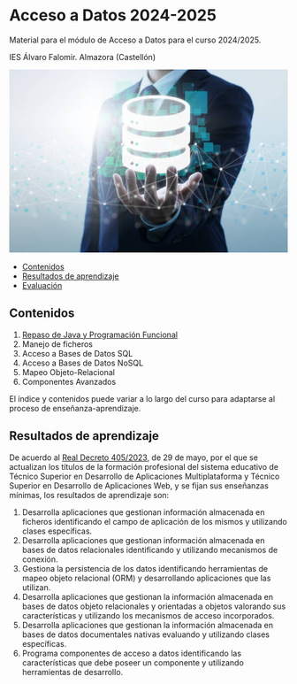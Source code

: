 # Acceso a Datos 2024-2025

Material para el módulo de Acceso a Datos para el curso 2024/2025. 

IES Álvaro Falomir. Almazora (Castellón)

![imagen](imagen.png)

- [Contenidos](#contenidos)
- [Resultados de aprendizaje](#resultados-de-aprendizaje)
- [Evaluación](#evaluación)

## Contenidos
1. [Repaso de Java y Programación Funcional](https://github.com/alejandroroig/AccesoDatos-2024-2025-01)
2. Manejo de ficheros
3. Acceso a Bases de Datos SQL
4. Acceso a Bases de Datos NoSQL
5. Mapeo Objeto-Relacional
6. Componentes Avanzados

El índice y contenidos puede variar a lo largo del curso para adaptarse al proceso de enseñanza-aprendizaje.

## Resultados de aprendizaje
De acuerdo al [Real Decreto 405/2023](https://www.boe.es/diario_boe/txt.php?id=BOE-A-2023-13221), de 29 de mayo, por el que se actualizan los títulos de la formación profesional del sistema educativo de Técnico Superior en Desarrollo de Aplicaciones Multiplataforma y Técnico Superior en Desarrollo de Aplicaciones Web, y se fijan sus enseñanzas mínimas, los resultados de aprendizaje son:
1. Desarrolla aplicaciones que gestionan información almacenada en ficheros identificando el campo de aplicación de los mismos y utilizando clases específicas.
2. Desarrolla aplicaciones que gestionan información almacenada en bases de datos relacionales identificando y utilizando mecanismos de conexión.
3. Gestiona la persistencia de los datos identificando herramientas de mapeo objeto relacional (ORM) y desarrollando aplicaciones que las utilizan.
4. Desarrolla aplicaciones que gestionan la información almacenada en bases de datos objeto relacionales y orientadas a objetos valorando sus características y utilizando los mecanismos de acceso incorporados.
5. Desarrolla aplicaciones que gestionan la información almacenada en bases de datos documentales nativas evaluando y utilizando clases específicas.
6. Programa componentes de acceso a datos identificando las características que debe poseer un componente y utilizando herramientas de desarrollo.